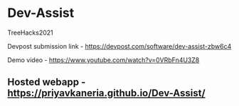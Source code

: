 # Dev-Assist
TreeHacks2021

Devpost submission link - https://devpost.com/software/dev-assist-zbw6c4

Demo video - https://www.youtube.com/watch?v=0VRbFn4U3Z8

## Hosted webapp - https://priyavkaneria.github.io/Dev-Assist/
